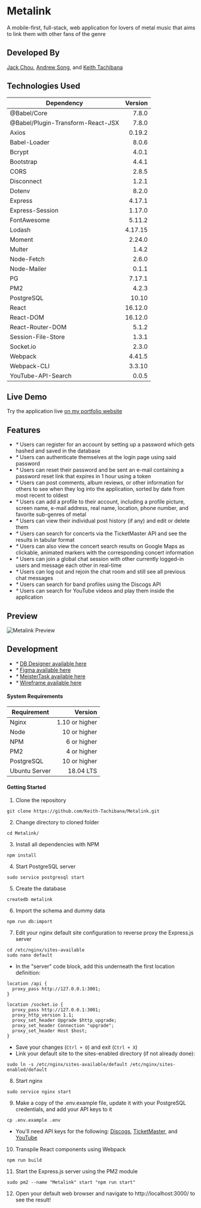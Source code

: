# Metalink
A mobile-first, full-stack, web application for lovers of metal music that aims to link them with other fans of the genre
## Developed By
[Jack Chou](https://github.com/jackmchou), [Andrew Song](https://github.com/andrewsong11), and [Keith Tachibana](https://github.com/Keith-Tachibana)
## Technologies Used
|            **Dependency**          | **Version** |
|------------------------------------|------------:|
| @Babel/Core                        |   7.8.0     |
| @Babel/Plugin-Transform-React-JSX  |   7.8.0     |
| Axios                              |   0.19.2    |
| Babel-Loader                       |   8.0.6     |
| Bcrypt                             |   4.0.1     |
| Bootstrap                          |   4.4.1     |
| CORS                               |   2.8.5     |
| Disconnect                         |   1.2.1     |
| Dotenv                             |   8.2.0     |
| Express                            |   4.17.1    |
| Express-Session                    |   1.17.0    |
| FontAwesome                        |   5.11.2    |
| Lodash                             |   4.17.15   |
| Moment                             |   2.24.0    |
| Multer                             |   1.4.2     |
| Node-Fetch                         |   2.6.0     |
| Node-Mailer                        |   0.1.1     |
| PG                                 |   7.17.1    |
| PM2                                |   4.2.3     |
| PostgreSQL                         |   10.10     |
| React                              |   16.12.0   |
| React-DOM                          |   16.12.0   |
| React-Router-DOM                   |   5.1.2     |
| Session-File-Store                 |   1.3.1     |
| Socket.io                          |   2.3.0     |
| Webpack                            |   4.41.5    |
| Webpack-CLI                        |   3.3.10    |
| YouTube-API-Search                 |   0.0.5     |
## Live Demo
Try the application live [on my portfolio website](https://metalink.keith-tachibana.com/)
## Features
- _*_ Users can register for an account by setting up a password which gets hashed and saved in the database
- _*_ Users can authenticate themselves at the login page using said password
- _*_ Users can reset their password and be sent an e-mail containing a password reset link that expires in 1 hour using a token
- _*_ Users can post comments, album reviews, or other information for others to see when they log into the application, sorted by date from most recent to oldest
- _*_ Users can add a profile to their account, including a profile picture, screen name, e-mail address, real name, location, phone number, and favorite sub-genres of metal
- _*_ Users can view their individual post history (if any) and edit or delete them
- _*_ Users can search for concerts via the TicketMaster API and see the results in tabular format
- _*_ Users can also view the concert search results on Google Maps as clickable, animated markers with the corresponding concert information
- _*_ Users can join a global chat session with other currently logged-in users and message each other in real-time
- _*_ Users can log out and rejoin the chat room and still see all previous chat messages
- _*_ Users can search for band profiles using the Discogs API
- _*_ Users can search for YouTube videos and play them inside the application
## Preview
![Metalink Preview](preview.gif "Metalink Preview")
## Development
- _*_ [DB Designer available here](https://app.dbdesigner.net/designer/schema/312595)
- _*_ [Figma available here](https://www.figma.com/file/pzkKz7ZmE00RLNJQBJOxA7/MetaLink?node-id=0%3A1)
- _*_ [MeisterTask available here](https://www.meistertask.com/app/project/i8BR5WmN/metalink)
- _*_ [Wireframe available here](https://github.com/Keith-Tachibana/Metalink/wiki)
#### System Requirements
|  **Requirement**  |   **Version**    |
|-------------------|-----------------:|
| Nginx             | 1.10 or higher   |
| Node              | 10 or higher     |
| NPM               | 6 or higher      |
| PM2               | 4 or higher      |
| PostgreSQL        | 10 or higher     |
| Ubuntu Server     | 18.04 LTS        |
#### Getting Started
1. Clone the repository
  ```shell
  git clone https://github.com/Keith-Tachibana/Metalink.git
  ```
2. Change directory to cloned folder
  ```shell
  cd Metalink/
  ```
3. Install all dependencies with NPM
  ```shell
  npm install
  ```
4. Start PostgreSQL server
  ```shell
  sudo service postgresql start
  ```
5. Create the database
  ```shell
  createdb metalink
  ```
6. Import the schema and dummy data
  ```shell
  npm run db:import
  ```
7. Edit your nginx default site configuration to reverse proxy the Express.js server
  ```shell
  cd /etc/nginx/sites-available
  sudo nano default
  ```
   - In the "server" code block, add this underneath the first location definition:
  ```shell
  location /api {
    proxy_pass http://127.0.0.1:3001;
  }
  
  location /socket.io {
    proxy_pass http://127.0.0.1:3001;
    proxy_http_version 1.1;
    proxy_set_header Upgrade $http_upgrade;
    proxy_set_header Connection "upgrade";
    proxy_set_header Host $host;
  }
  ```
   - Save your changes (`Ctrl + O`) and exit (`Ctrl + X`)
   - Link your default site to the sites-enabled directory (if not already done):
  ```shell
  sudo ln -s /etc/nginx/sites-available/default /etc/nginx/sites-enabled/default
  ```
8. Start nginx
  ```shell
  sudo service nginx start
  ```
9. Make a copy of the .env.example file, update it with your PostgreSQL credentials, and add your API keys to it
  ```shell
  cp .env.example .env
  ```
- You'll need API keys for the following: [Discogs](https://www.discogs.com/developers), [TicketMaster](https://developer.ticketmaster.com/products-and-docs/apis/getting-started/), and [YouTube](https://developers.google.com/youtube/v3/getting-started)
10. Transpile React components using Webpack
  ```shell
  npm run build
  ```
11. Start the Express.js server using the PM2 module
  ```shell
  sudo pm2 --name "Metalink" start "npm run start"
  ```
12. Open your default web browser and navigate to http://localhost:3000/ to see the result!
